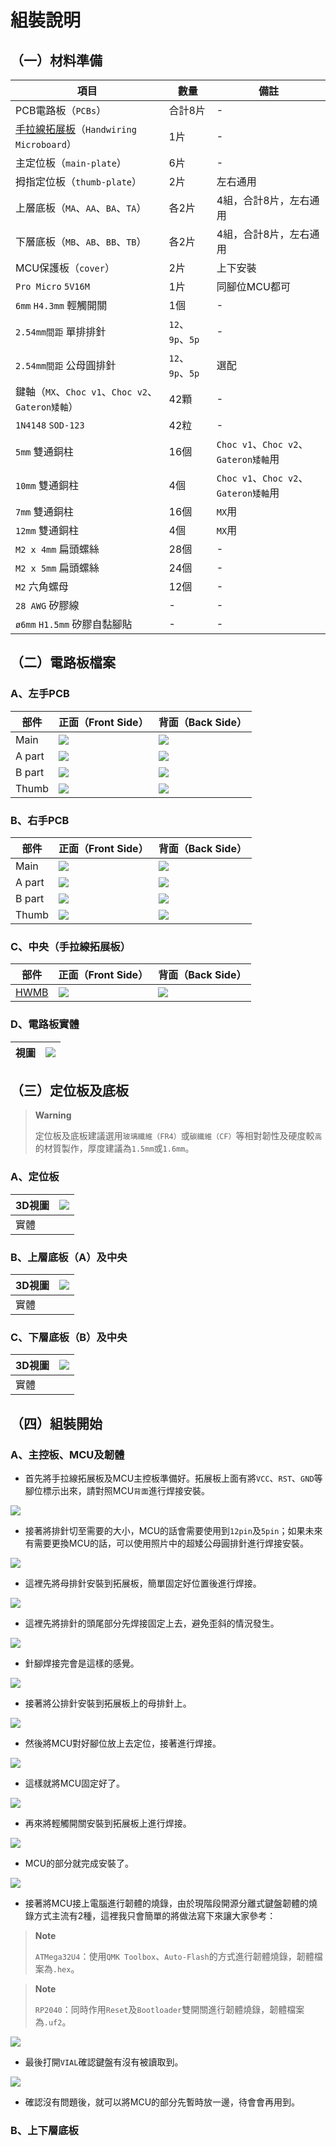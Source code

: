 # 組裝說明

## （一）材料準備

|項目|數量|備註|
| -- | -- | -- |
|PCB電路板（`PCBs`）|合計8片|-|
|[手拉線拓展板](https://github.com/DreaM117er/Handwiring-Microboard)（`Handwiring Microboard`）|1片|-|
|主定位板（`main-plate`）|6片|-|
|拇指定位板（`thumb-plate`）|2片|左右通用|
|上層底板（`MA`、`AA`、`BA`、`TA`）|各2片|4組，合計8片，左右通用|
|下層底板（`MB`、`AB`、`BB`、`TB`）|各2片|4組，合計8片，左右通用|
|MCU保護板（`cover`）|2片|上下安裝|
|`Pro Micro` `5V16M`|1片|同腳位MCU都可|
|`6mm` `H4.3mm` 輕觸開關 |1個|-|
|`2.54mm間距` 單排排針|`12`、`9p`、`5p`|-|
|`2.54mm間距` 公母圓排針|`12`、`9p`、`5p`|選配|
|鍵軸（`MX`、`Choc v1`、`Choc v2`、`Gateron矮軸`）|42顆|-|
|`1N4148` `SOD-123`|42粒|-|
|`5mm` 雙通銅柱|16個|`Choc v1`、`Choc v2`、`Gateron矮軸`用|
|`10mm` 雙通銅柱|4個|`Choc v1`、`Choc v2`、`Gateron矮軸`用|
|`7mm` 雙通銅柱|16個|`MX`用|
|`12mm` 雙通銅柱|4個|`MX`用|
|`M2 x 4mm` 扁頭螺絲|28個|-|
|`M2 x 5mm` 扁頭螺絲|24個|-|
|`M2` 六角螺母|12個|-|
|`28 AWG` 矽膠線|-|-|
|`ø6mm` `H1.5mm` 矽膠自黏腳貼|-|-|

## （二）電路板檔案

### A、左手PCB

|部件|正面（Front Side）|背面（Back Side）|
| -- | -- | -- |
|Main|![](pic/LM-F.png)|![](pic/LM-B.png)|
|A part|![](pic/LA-F.png)|![](pic/LA-B.png)|
|B part|![](pic/LB-F.png)|![](pic/LB-B.png)|
|Thumb|![](pic/LT-F.png)|![](pic/LT-B.png)|

### B、右手PCB

|部件|正面（Front Side）|背面（Back Side）|
| -- | -- | -- |
|Main|![](pic/RM-F.png)|![](pic/RM-B.png)|
|A part|![](pic/RA-F.png)|![](pic/RA-B.png)|
|B part|![](pic/RB-F.png)|![](pic/RB-B.png)|
|Thumb|![](pic/RT-F.png)|![](pic/RT-B.png)|

### C、中央（手拉線拓展板）

|部件|正面（Front Side）|背面（Back Side）|
| -- | -- | -- |
|[HWMB](https://github.com/DreaM117er/Handwiring-Microboard)|![](pic/FS.png)|![](pic/BS.png)|

### D、電路板實體

|視圖| ![](pic/pcb.jpg) |
| -- | -- | 

## （三）定位板及底板

> **Warning**
>
> 定位板及底板建議選用`玻璃纖維（FR4）`或`碳纖維（CF）`等相對韌性及硬度較`高`的材質製作，厚度建議為`1.5mm`或`1.6mm`。

### A、定位板

|3D視圖| ![](pic/3d-plate.png) |
| -- | -- | 
| 實體 |  | 

### B、上層底板（A）及中央

|3D視圖| ![](pic/3d-A.png) |
| -- | -- | 
| 實體 |  | 

### C、下層底板（B）及中央

|3D視圖| ![](pic/3d-B.png) |
| -- | -- | 
| 實體 |  | 

## （四）組裝開始

### A、主控板、MCU及韌體

- 首先將手拉線拓展板及MCU主控板準備好。拓展板上面有將`VCC`、`RST`、`GND`等腳位標示出來，請對照MCU`背面`進行焊接安裝。

![](pic/g001.jpg)

- 接著將排針切至需要的大小，MCU的話會需要使用到`12pin`及`5pin`；如果未來有需要更換MCU的話，可以使用照片中的超矮公母圓排針進行焊接安裝。

![](pic/g002.jpg)

- 這裡先將母排針安裝到拓展板，簡單固定好位置後進行焊接。

![](pic/g003.jpg)

- 這裡先將排針的頭尾部分先焊接固定上去，避免歪斜的情況發生。

![](pic/g004.jpg)

- 針腳焊接完會是這樣的感覺。

![](pic/g005.jpg)

- 接著將公排針安裝到拓展板上的母排針上。

![](pic/g006.jpg)

- 然後將MCU對好腳位放上去定位，接著進行焊接。

![](pic/g007.jpg)

- 這樣就將MCU固定好了。

![](pic/g008.jpg)

- 再來將輕觸開關安裝到拓展板上進行焊接。

![](pic/g009.jpg)

- MCU的部分就完成安裝了。

![](pic/g010.jpg)

- 接著將MCU接上電腦進行韌體的燒錄，由於現階段開源分離式鍵盤韌體的燒錄方式主流有2種，這裡我只會簡單的將做法寫下來讓大家參考：

> **Note**
>
> `ATMega32U4`：使用`QMK Toolbox`、`Auto-Flash`的方式進行韌體燒錄，韌體檔案為`.hex`。

> **Note**
>
> `RP2040`：同時作用`Reset`及`Bootloader`雙開關進行韌體燒錄，韌體檔案為`.uf2`。

![](pic/g011.jpg)

- 最後打開`VIAL`確認鍵盤有沒有被讀取到。

![](pic/g012.jpg)

- 確認沒有問題後，就可以將MCU的部分先暫時放一邊，待會會再用到。

### B、上下層底板